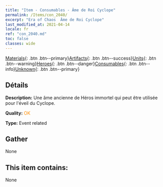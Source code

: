 ```yaml
---
title: "Item - Consumables - Âme de Roi Cyclope"
permalink: /Items/con_2040/
excerpt: "Era of Chaos  Âme de Roi Cyclope"
last_modified_at: 2021-04-14
locale: fr
ref: "con_2040.md"
toc: false
classes: wide
---
```

 [Materials](/fr/Items/){: .btn .btn--primary}[Artifacts](/fr/Items/Artifacts/){: .btn .btn--success}[Units](/fr/Items/Units/){: .btn .btn--warning}[Heroes](/fr/Items/Heroes/){: .btn .btn--danger}[Consumables](/fr/Items/Consumables/){: .btn .btn--info}[Unknown](/fr/Items/Unknown/){: .btn .btn--primary}

## Détails
 **Description:** Une âme ancienne de Héros immortel qui peut être utilisée pour l'éveil du Cyclope.

 **Quality:** <span style="color: #FF8C00">OK</span>

 **Type:** Event related

## Gather

  None

## This item contains:

  None

